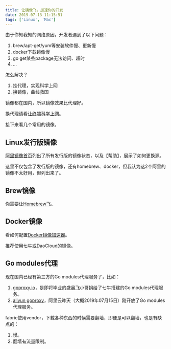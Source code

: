 ```yaml
---
title: 让镜像飞，加速你的开发
date: 2019-07-13 11:15:51
tags: ['Linux', 'Mac']
---
```


由于你知我知的网络原因，开发者遇到了以下问题：

1. brew/apt-get/yum等安装软件慢、更新慢
1. docker下载镜像慢
1. go get某些package无法访问、超时
1. ...

怎么解决？

1. 挂代理，实现科学上网
2. 换镜像，曲线救国

镜像都在国内，所以镜像效果比代理好。

换代理请看[让终端科学上网](http://lessisbetter.site/2018/09/06/Science-and-the-Internet/)。

接下来看几个常用的镜像。

## Linux发行版镜像

[阿里镜像首页](https://opsx.alibaba.com/mirror)列出了所有发行版的镜像状态，以及【帮助】，展示了如何更换源。

这里不仅包含了发行版的镜像，还有homebrew、docker，但我认为这2个阿里的镜像不太好用，但列出来了。

## Brew镜像

你需要[让Homebrew飞](http://lessisbetter.site/2019/07/13/better-brew/)。

## Docker镜像

看如何配置[Docker镜像加速器](https://yeasy.gitbooks.io/docker_practice/install/mirror.html)。

推荐使用七牛或DaoCloud的镜像。

## Go modules代理

现在国内已经有第三方的Go modules代理服务了，比如：

1. [goproxy.io](https://goproxy.io/zh/)，是即将毕业的[盛奥飞](https://github.com/aofei)小哥捐给了七牛搭建的Go modules代理服务。
1. [aliyun goproxy](http://mirrors.aliyun.com/goproxy/)，阿里云昨天（大概2019年07月15日）刚开放了Go modules代理服务。

fabric使用vendor，下载各种东西的时候需要翻墙，即便是可以翻墙，也是有缺点的：

1. 慢。
2. 翻墙有流量限制。